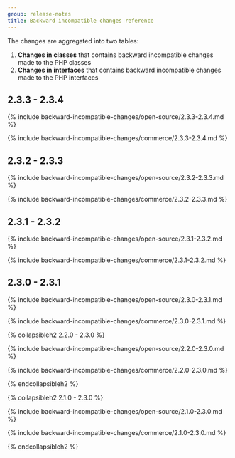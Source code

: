 ```yaml
---
group: release-notes
title: Backward incompatible changes reference
---
```


The changes are aggregated into two tables:

1. **Changes in classes** that contains backward incompatible changes made to the PHP classes
1. **Changes in interfaces** that contains backward incompatible changes made to the PHP interfaces

## 2.3.3 - 2.3.4

{% include backward-incompatible-changes/open-source/2.3.3-2.3.4.md %}

{% include backward-incompatible-changes/commerce/2.3.3-2.3.4.md %}

## 2.3.2 - 2.3.3

{% include backward-incompatible-changes/open-source/2.3.2-2.3.3.md %}

{% include backward-incompatible-changes/commerce/2.3.2-2.3.3.md %}

## 2.3.1 - 2.3.2

{% include backward-incompatible-changes/open-source/2.3.1-2.3.2.md %}

{% include backward-incompatible-changes/commerce/2.3.1-2.3.2.md %}

## 2.3.0 - 2.3.1

{% include backward-incompatible-changes/open-source/2.3.0-2.3.1.md %}

{% include backward-incompatible-changes/commerce/2.3.0-2.3.1.md %}

{% collapsibleh2 2.2.0 - 2.3.0 %}

{% include backward-incompatible-changes/open-source/2.2.0-2.3.0.md %}

{% include backward-incompatible-changes/commerce/2.2.0-2.3.0.md %}

{% endcollapsibleh2 %}

{% collapsibleh2 2.1.0 - 2.3.0 %}

{% include backward-incompatible-changes/open-source/2.1.0-2.3.0.md %}

{% include backward-incompatible-changes/commerce/2.1.0-2.3.0.md %}

{% endcollapsibleh2 %}
